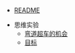 * [README](README.md)
- 思维实验
    * [弯道超车的机会](1-思维实验/0302-弯道超车的机会.md)
    * [目标](1-思维实验/0304-目标.md)

